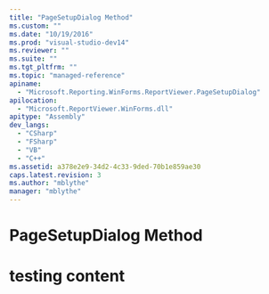 ```yaml
---
title: "PageSetupDialog Method"
ms.custom: ""
ms.date: "10/19/2016"
ms.prod: "visual-studio-dev14"
ms.reviewer: ""
ms.suite: ""
ms.tgt_pltfrm: ""
ms.topic: "managed-reference"
apiname: 
  - "Microsoft.Reporting.WinForms.ReportViewer.PageSetupDialog"
apilocation: 
  - "Microsoft.ReportViewer.WinForms.dll"
apitype: "Assembly"
dev_langs: 
  - "CSharp"
  - "FSharp"
  - "VB"
  - "C++"
ms.assetid: a378e2e9-34d2-4c33-9ded-70b1e859ae30
caps.latest.revision: 3
ms.author: "mblythe"
manager: "mblythe"
---
```

# PageSetupDialog Method
# testing content